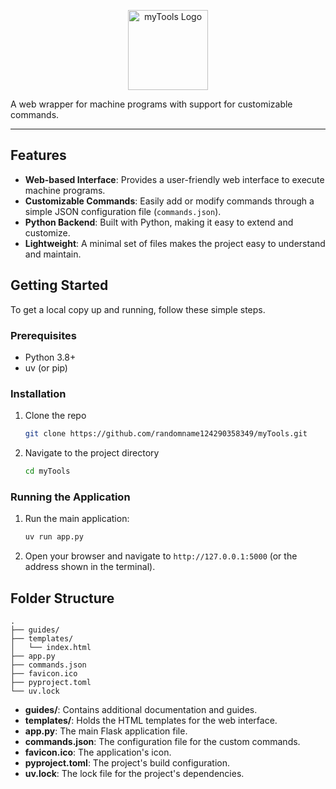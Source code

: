 <p align="center">
  <img src="https://raw.githubusercontent.com/randomname124290358349/myTools/main/favicon.ico" width="128" alt="myTools Logo">
</p>

A web wrapper for machine programs with support for customizable commands.

---

## Features

*   **Web-based Interface**: Provides a user-friendly web interface to execute machine programs.
*   **Customizable Commands**: Easily add or modify commands through a simple JSON configuration file (`commands.json`).
*   **Python Backend**: Built with Python, making it easy to extend and customize.
*   **Lightweight**: A minimal set of files makes the project easy to understand and maintain.

## Getting Started

To get a local copy up and running, follow these simple steps.

### Prerequisites

*   Python 3.8+
*   uv (or pip)

### Installation

1.  Clone the repo
    ```sh
    git clone https://github.com/randomname124290358349/myTools.git
    ```
2.  Navigate to the project directory
    ```sh
    cd myTools
    ```

### Running the Application

1.  Run the main application:
    ```sh
    uv run app.py
    ```
2.  Open your browser and navigate to `http://127.0.0.1:5000` (or the address shown in the terminal).

## Folder Structure

```
.
├── guides/
├── templates/
│   └── index.html
├── app.py
├── commands.json
├── favicon.ico
├── pyproject.toml
└── uv.lock
```

*   **guides/**: Contains additional documentation and guides.
*   **templates/**: Holds the HTML templates for the web interface.
*   **app.py**: The main Flask application file.
*   **commands.json**: The configuration file for the custom commands.
*   **favicon.ico**: The application's icon.
*   **pyproject.toml**: The project's build configuration.
*   **uv.lock**: The lock file for the project's dependencies.
